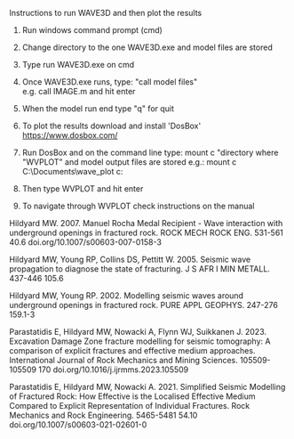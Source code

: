 Instructions to run WAVE3D and then plot the results

1. Run windows command prompt (cmd)

2. Change directory to the one WAVE3D.exe and model files are stored

3. Type run WAVE3D.exe on cmd

4. Once WAVE3D.exe runs, type: "call model files"	
	e.g. call IMAGE.m and hit enter

5. When the model run end type "q" for quit

6. To plot the results download and install 'DosBox' https://www.dosbox.com/

7. Run DosBox and on the command line type: 
	mount c "directory where "WVPLOT" and model output files are stored 
	e.g.:
	mount c C:\Documents\wave_plot
	c:
	
8. Then type WVPLOT and hit enter

9. To navigate through WVPLOT check instructions on the manual




Hildyard MW. 2007. Manuel Rocha Medal Recipient - Wave interaction with underground openings in fractured rock. ROCK MECH ROCK ENG. 531-561 40.6 doi.org/10.1007/s00603-007-0158-3 

Hildyard MW, Young RP, Collins DS, Pettitt W. 2005. Seismic wave propagation to diagnose the state of fracturing. J S AFR I MIN METALL. 437-446 105.6

Hildyard MW, Young RP. 2002. Modelling seismic waves around underground openings in fractured rock. PURE APPL GEOPHYS. 247-276 159.1-3

Parastatidis E, Hildyard MW, Nowacki A, Flynn WJ, Suikkanen J. 2023. Excavation Damage Zone fracture modelling for seismic tomography: A comparison of explicit fractures and effective medium approaches. International Journal of Rock Mechanics and Mining Sciences. 105509-105509 170 doi.org/10.1016/j.ijrmms.2023.105509

Parastatidis E, Hildyard MW, Nowacki A. 2021. Simplified Seismic Modelling of Fractured Rock: How Effective is the Localised Effective Medium Compared to Explicit Representation of Individual Fractures. Rock Mechanics and Rock Engineering. 5465-5481 54.10 doi.org/10.1007/s00603-021-02601-0
